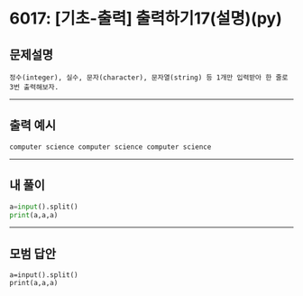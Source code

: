 # 6017: [기초-출력] 출력하기17(설명)(py)
## 문제설명
```
정수(integer), 실수, 문자(character), 문자열(string) 등 1개만 입력받아 한 줄로 3번 출력해보자.
```
***
## 출력 예시
~~~
computer science computer science computer science
~~~
***
## 내 풀이
```python
a=input().split() 
print(a,a,a) 

````
***
## 모범 답안
~~~pyhton
a=input().split() 
print(a,a,a) 

~~~